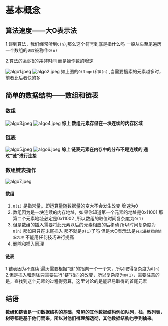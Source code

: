 # 基本概念

## 算法速度——大O表示法

1.谈到算法，我们经常听到`O(n)`,那么这个符号到底是指什么吗
一般从头至尾遍历一个数组的`速度`被称作`O(n)`

2.算法的`速度`指的并非时间 而是操作数的增速

![algo1.jpeg](https://cdn.nlark.com/yuque/0/2021/jpeg/1512483/1617097462627-c2543c54-0953-4928-a7ae-d827fc16c07e.jpeg#align=left&display=inline&height=2560&originHeight=2560&originWidth=1920&size=563910&status=done&style=none&width=1920)
![algo2.jpeg](https://cdn.nlark.com/yuque/0/2021/jpeg/1512483/1617097471472-cc47f92c-be7c-4996-86fd-15279a6e6fd9.jpeg#align=left&display=inline&height=2560&originHeight=2560&originWidth=1920&size=493381&status=done&style=none&width=1920)
如上图的`O(logn)`和`O(n)` ,当需要搜索的元素越多时，前者比后者快的多

## 简单的数据结构——数组和链表

### 数组

![algo3.jpeg](https://cdn.nlark.com/yuque/0/2021/jpeg/1512483/1617097480209-bbc476a5-4bdd-445e-80c4-1a49fedfb5a5.jpeg#align=left&display=inline&height=720&originHeight=720&originWidth=1280&size=408698&status=done&style=none&width=1280)
![algo4.jpeg](https://cdn.nlark.com/yuque/0/2021/jpeg/1512483/1617097487007-d5e03253-abc5-4f44-9f8d-8b7a917d3912.jpeg#align=left&display=inline&height=720&originHeight=720&originWidth=1280&size=494535&status=done&style=none&width=1280)
**综上 数组元素存储在一块连续的内存区域**

### 链表

![algo5.jpeg](https://cdn.nlark.com/yuque/0/2021/jpeg/1512483/1617097513530-4a1218e6-3878-4d9d-860d-39534b24b95b.jpeg#align=left&display=inline&height=720&originHeight=720&originWidth=1280&size=352016&status=done&style=none&width=1280)
![algo6.jpeg](https://cdn.nlark.com/yuque/0/2021/jpeg/1512483/1617097522138-6e6b2842-d4c6-4e33-bcaa-a08845cf0154.jpeg#align=left&display=inline&height=720&originHeight=720&originWidth=1280&size=433885&status=done&style=none&width=1280)
**综上 链表元素在内存中的分布不是连续的 通过"链"进行连接**

### 数组链表操作

![algo7.jpeg](https://cdn.nlark.com/yuque/0/2021/jpeg/1512483/1617097529921-750e2525-f398-47d7-9aa3-7378b55da5f3.jpeg#align=left&display=inline&height=720&originHeight=720&originWidth=1280&size=397278&status=done&style=none&width=1280)

#### 数组

1. `O(1)` 是指常量，即运算量随数据量的变大不会发生改变 增速为0
2. 数组因为是一块连续的内存地址，如果你知道第一个元素的地址是0x11001 那第二个元素地址必定是0x11002 ,所以数组的取值时间复杂度为`O(1)`
3. 但是数组的插入需要将此元素以后的元素相应的后移动 所以时间复杂度为`O(n)` 那如果只在末尾插入 那不就是`O(1)`了吗 但是大O表示法是`只以最糟糕的情况为准` 不能用任何技巧进行提高
4. 删除和插入同理

#### 链表

1.链表因为不连续 遍历需要根据"链"的指向一个一个来，所以取得复杂度为`O(n)`
2.但是插入和删除只需要进行"链"指向的改变，所以复杂度为`O(1)`，需要注意的是，查找到这个元素的过程得另算，这里讨论的是能轻易取得的首尾元素

## 结语

**数组和链表是一切数据结构的基础，常见的其他数据结构例如队列，栈，散列表，树等都是基于他们而来，所以对他们得理解透彻，其他数据结构也手到擒来。**

